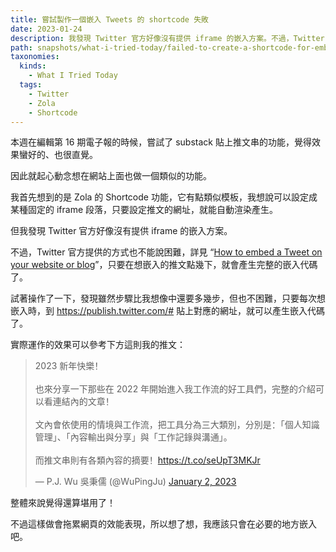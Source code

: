 ```yaml
---
title: 嘗試製作一個嵌入 Tweets 的 shortcode 失敗
date: 2023-01-24
description: 我發現 Twitter 官方好像沒有提供 iframe 的嵌入方案。不過，Twitter 官方提供的方式也不能說困難。
path: snapshots/what-i-tried-today/failed-to-create-a-shortcode-for-embedding-tweets
taxonomies:
  kinds: 
    - What I Tried Today
  tags: 
    - Twitter
    - Zola
    - Shortcode
---
```


本週在編輯第 16 期電子報的時候，嘗試了 substack 貼上推文串的功能，覺得效果蠻好的、也很直覺。

因此就起心動念想在網站上面也做一個類似的功能。

我首先想到的是 Zola 的 Shortcode 功能，它有點類似模板，我想說可以設定成某種固定的 iframe 段落，只要設定推文的網址，就能自動渲染產生。

但我發現 Twitter 官方好像沒有提供 iframe 的嵌入方案。

不過，Twitter 官方提供的方式也不能說困難，詳見 “[How to embed a Tweet on your website or blog](https://help.twitter.com/en/using-twitter/how-to-embed-a-tweet)”，只要在想嵌入的推文點幾下，就會產生完整的嵌入代碼了。

試著操作了一下，發現雖然步驟比我想像中還要多幾步，但也不困難，只要每次想嵌入時，到 <https://publish.twitter.com/#> 貼上對應的網址，就可以產生嵌入代碼了。


實際運作的效果可以參考下方這則我的推文：

<blockquote class="twitter-tweet"><p lang="zh" dir="ltr">2023 新年快樂！<br><br>也來分享一下那些在 2022 年開始進入我工作流的好工具們，完整的介紹可以看連結內的文章！<br><br>文內會依使用的情境與工作流，把工具分為三大類別，分別是：「個人知識管理」、「內容輸出與分享」與「工作記錄與溝通」。<br><br>而推文串則有各類內容的摘要！<a href="https://t.co/seUpT3MKJr">https://t.co/seUpT3MKJr</a></p>&mdash; P.J. Wu 吳秉儒 (@WuPingJu) <a href="https://twitter.com/WuPingJu/status/1609834874676051968?ref_src=twsrc%5Etfw">January 2, 2023</a></blockquote> <script async src="https://platform.twitter.com/widgets.js" charset="utf-8"></script>

整體來說覺得還算堪用了！

不過這樣做會拖累網頁的效能表現，所以想了想，我應該只會在必要的地方嵌入吧。